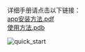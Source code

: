 详细手册请点击以下链接：<br>
[app安装方法.pdf](https://gitee.com/phantomgps/codes/2xhf935ukc84zilov1asd31/raw?blob_name=%E4%BB%8ETestFlight%E4%B8%8B%E8%BD%BDPhantomGPS.pdf) <br>
[使用方法.pdb](https://gitee.com/phantomgps/codes/2xhf935ukc84zilov1asd31/raw?blob_name=PhantomGPS%E4%BD%BF%E7%94%A8%E6%8C%87%E5%AF%BC.pdf) <br>

![quick_start](https://upload-images.jianshu.io/upload_images/4572384-81e6e8b9bdc06c26.png?imageMogr2/auto-orient/strip%7CimageView2/2/w/1240)<br>
